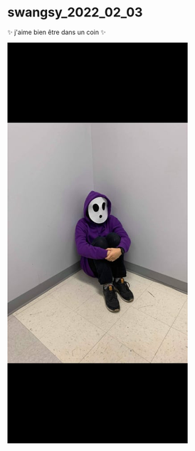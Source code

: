 # swangsy_2022_02_03

:sparkles: j'aime bien être dans un coin :sparkles: 

![picture](picture/shyguypic.jpg)

